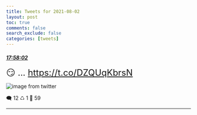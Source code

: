 ```yaml
---
title: Tweets for 2021-08-02
layout: post
toc: true
comments: false
search_exclude: false
categories: [tweets]
---
```



#### <a href = "https://twitter.com/deepfates/status/1422345982986031113">*17:58:02*</a>

<font size="5">😏 ...  https://t.co/DZQUqKbrsN</font>

![image from twitter](/fastpages//images/E70wIWNXoAo72Qu.jpg)


🗨️ 12 ♺ 1 🤍  59   

---
    
            

